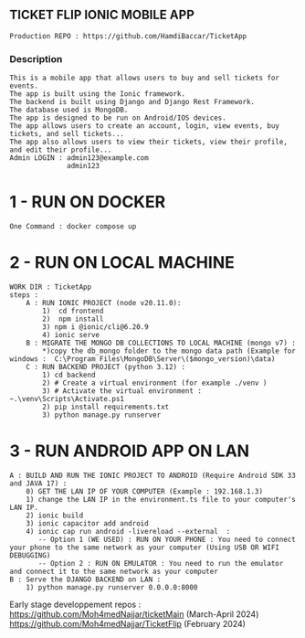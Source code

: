 ## TICKET FLIP IONIC MOBILE APP 
    Production REPO : https://github.com/HamdiBaccar/TicketApp 
### Description
    This is a mobile app that allows users to buy and sell tickets for events. 
    The app is built using the Ionic framework. 
    The backend is built using Django and Django Rest Framework. 
    The database used is MongoDB. 
    The app is designed to be run on Android/IOS devices. 
    The app allows users to create an account, login, view events, buy tickets, and sell tickets... 
    The app also allows users to view their tickets, view their profile, and edit their profile... 
    Admin LOGIN : admin123@example.com
                  admin123
# 1 - RUN ON DOCKER
    One Command : docker compose up
# 2 - RUN ON LOCAL MACHINE
    WORK DIR : TicketApp
    steps : 
        A : RUN IONIC PROJECT (node v20.11.0): 
            1)  cd frontend 
            2)  npm install 
            3) npm i @ionic/cli@6.20.9
            4) ionic serve
        B : MIGRATE THE MONGO DB COLLECTIONS TO LOCAL MACHINE (mongo v7) :
            *)copy the db_mongo folder to the mongo data path (Example for windows :  C:\Program Files\MongoDB\Server\($mongo_version)\data)
        C : RUN BACKEND PROJECT (python 3.12) : 
            1) cd backend
            2) # Create a virtual environment (for example ./venv )
            3) # Activate the virtual environment : ~.\venv\Scripts\Activate.ps1
            2) pip install requirements.txt
            3) python manage.py runserver
# 3 - RUN ANDROID APP ON LAN
    A : BUILD AND RUN THE IONIC PROJECT TO ANDROID (Require Android SDK 33 and JAVA 17) :
        0) GET THE LAN IP OF YOUR COMPUTER (Example : 192.168.1.3)
        1) change the LAN IP in the environment.ts file to your computer's LAN IP.
        2) ionic build
        3) ionic capacitor add android
        4) ionic cap run android -livereload --external  : 
           -- Option 1 (WE USED) : RUN ON YOUR PHONE : You need to connect your phone to the same network as your computer (Using USB OR WIFI DEBUGGING)
           -- Option 2 : RUN ON EMULATOR : You need to run the emulator and connect it to the same network as your computer
    B : Serve the DJANGO BACKEND on LAN : 
        1) python manage.py runserver 0.0.0.0:8000

Early stage developpement repos :
    https://github.com/Moh4medNajjar/ticketMain (March-April 2024)
    https://github.com/Moh4medNajjar/TicketFlip (February 2024)